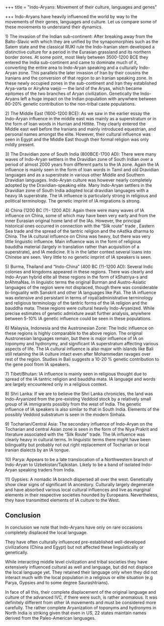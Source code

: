 +++
title = "Indo-Aryans: Movement of their culture, languages and genes"

+++
Indo-Aryans have heavily influenced the world by way to the movements of
their genes, languages and culture. Let us compare some of these
movements to understand their dynamics.  

1\) The invasion of the Indian sub-continent: After breaking away from
the Balto-Slavic with which they are unified by the synapomorphies such
as the Satem state and the classical RUKI rule the Indo-Iranian stem
developed a distinctive culture for a period in the Eurasian grassland
and its northern border zones. At some point, most likely between
3500-1200 BCE they entered the India sub-continent and came to dominate
much of it, converting the entire area to Indo-Aryan speaking and a
culturally Indo-Aryan zone. This parallels the later invasion of Iran by
their cousins the Iranians and the conversion of that region to an
Iranian speaking zone. In these newly occupied zones in the
sub-continent and Iran they established Arya-varta or AiryAna vaejo —
the land of the Aryas, which became epitomes of the two branches of
Aryan civilization. Genetically the Indo-Aryans left a huge impact on
the Indian population with anywhere between 80-20% genetic contribution
to the non-tribal caste populations.

2\) The Middle East (1600-1200 BCE): As we saw in the earlier essay the
Indo-Aryan influence in the middle east was mainly as a superstratum or
in the form of loan words in Hurrian and Hittite. They clearly entered
the Middle east well before the Iranians and mainly introduced
equestrian, and personal names amongst the elite. However, their
cultural influence was seen in Egypt and the Middle East though their
formal religion was only mildly present.

3\) The Dravidian zone of South India (800BCE-1700 AD): There were many
waves of Indo-Aryan settlers in the Dravidian zone of South Indian over
a period of almost 2000 years from different parts to the IA zone. Again
the IA influence is mainly seen in the form of loan words in Tamil and
old Dravidian languages and as a superstrate in various other Middle and
Southern Dravidian languages. Indo-Aryan culture was however nearly
completely adopted by the Dravidian-speaking elite. Many Indo-Aryan
settlers in the Dravidian zone of South India adopted local dravidian
languages with a heavy IA superstrate. The IA influence is particularly
strong in religious and political terminology. The genetic imprint of IA
migrations is strong.

4\) China (1200 BC (?)- 1200 AD): Again there were many waves of IA
influence on China, some of which may have been very early and from the
inner Eurasian original home land of the IAs. However, the principal
historical ones occurred in connection with the “Silk route” trade ,
Eastern Sea trade and the spread of the tantric religion and the nAstIka
dharma to China. The IA cultural influence on China was heavy, but there
was very little linguistic influence. Main influence was in the form of
religious bauddha material (largely in translation rather than
acquisition of a superstrate), and IA medicine. It is in the latter
context several loans into Chinese are seen. Very little to no genetic
imprint of IA speakers is seen.

5\) Burma, Thailand and “Indo-China” (400 BC (?)-1200 AD): Several Indic
colonies and kingdoms appeared in these regions. There was clearly and
Indo-Aryan hybrid elite all these regions in the form of kShatriya-s and
brAhmaNas. In linguistic terms the original Burman and Austro-Asiatic
languages of the region were not displaced, though there was
considerable bi-linguality with Sanskrit and other IA languages like
Pali. The IA influence was extensive and persistant in terms of
royal/administrative terminology and religious terminology of the
tantric forms of the IA religion and the bauddha mata. These regions
were cultural heavily Indo-Aryanized. While precise estimates of genetic
admixture await further analysis, anywhere between 5-10% IA genetic
influence could be seen in these populations.

6\) Malaysia, Indonesia and the Austronesian Zone: The Indic influence
on these regions is highly comparable to the above region. The original
Austronesian languages remain, but there is major influence of IA on
toponymy and hydronymy, and significant IA superstratum affecting
various aspects of life. The IA cultural influence is also major with
islands like Bali still retaining the IA culture intact even after
Mohammedan ravages over rest of the region. Studies in Bali suggests a
10-20 % genetic contribution to the gene pool from IA speakers.

7\) Tibet/Bhutan: IA influence is mainly seen in religious thought due
to spread of the IA tantric religion and bauddha mata. IA language and
words are largely encountered only in a religious context.

8\) Shri Lanka: If we are to believe the Shri Lanka chronicles, the land
was Indo-Aryanized from the pre-existing Veddoid stock by a relatively
small group of IA immigrants possibly from the west of India. The
genetic influence of IA speakers is also similar to that in South India.
Elements of the possibly Veddoid substratum is seen in the modern
Sinhala.

9\) Tocharian/Central Asia: The secondary influence of Indo-Aryan on the
Tocharian and central Asian zone is seen in the form of the Niya Prakrit
and literature associated with the “Silk Route” trade. The IA influence
was clearly heavy in cultural terms. In linguistic terms there might
have been bilinguality but probably not out right replacement of
Tocharian or local Iranian dialects by an IA tongue.

10\) Parya: Appears to be a late translocation of a Northwestern branch
of Indo-Aryan to Uzbekistan/Tajikistan. Likely to be a band of isolated
Indo-Aryan speaking traders from India.

11\) Gypsies: A nomadic IA branch dispersed all over the west.
Genetically show clear signs of significant IA ancestory. Culturally
largely degenerate and have absorbed various local cultural influences
and live as marginal elements in their respective societies hounded by
Europeans. Nevertheless, they have transmitted elements of IA culture to
the West.

## Conclusion
In conclusion we note that Indo-Aryans have only on rare occasions
completely displaced the local language. 

They have often culturally
influenced pre-established well-developed civilizations (China and
Egypt) but not affected these linguistically or genetically. 

While
interacting middle level civilization and tribal societies they have
extensively influenced cultural as well and language, but did not
displace the local language yet. They retained their language only when
they did not interact much with the local population in a religious or
elite situation (e.g Parya, Gypsies and to some degree Saurashtrians).

In face of all this, their complete displacement of the original
language and culture of the advanced IVC, if there were such, is rather
anomalous. It was definitely different from other IA movements and must
be considered more carefully. The rather complete Aryanization of
toponyms and hydronyms in North India is striking given that even in US,
22 states maintain names derived from the Paleo-American languages.

